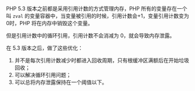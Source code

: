 PHP 5.3 版本之前都是采用引用计数的方式管理内存，PHP 所有的变量存在一个叫 `zval` 的变量容器中，当变量被引用的时候，引用计数会+1，变量引用计数变为0时，PHP 将在内存中销毁这个变量。

但是引用计数中的循环引用，引用计数不会消减为 0，就会导致内存泄露。

在 5.3 版本之后，做了这些优化：

1. 并不是每次引用计数减少时都进入回收周期，只有根缓冲区满额后在开始垃圾回收；
2. 可以解决循环引用问题；
3. 可以总将内存泄露保持在一个阈值以下。

